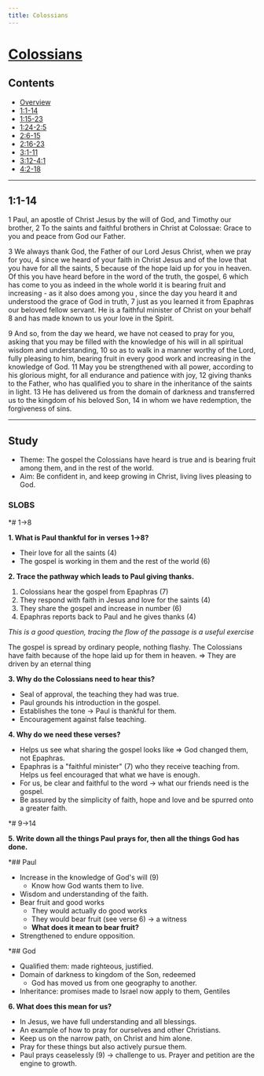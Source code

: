 ```yaml
---
title: Colossians
---
```

# [Colossians](Colossians.md)

## Contents
* [Overview](README.md)
* [1:1-14](ch1v1-14.md)
* [1:15-23](ch1v15-23.md)
* [1:24-2:5](ch1v24-ch2v5.md)
* [2:6-15](ch2v6-15.md)
* [2:16-23](ch2v16-23.md)
* [3:1-11](ch3v1-11.md)
* [3:12-4:1](ch3v12-ch4v1.md)
* [4:2-18](ch4v2-18.md)

-----

## 1:1-14
1   Paul, an apostle of Christ Jesus by the will of God, and Timothy our
brother, 2   To the saints and faithful brothers in Christ at Colossae: Grace
to you and peace from God our Father.

3   We always thank God, the Father of our Lord Jesus Christ, when we pray for
you, 4   since we heard of your faith in Christ Jesus and of the love that you
have for all the saints, 5   because of the hope laid up for you in heaven. Of
this you have heard before in the word of the truth, the gospel, 6   which has
come to you as indeed in the whole world it is bearing fruit and increasing -
as it also does among you , since the day you heard it and understood the grace
of God in truth, 7   just as you learned it from Epaphras our beloved fellow
servant. He is a faithful minister of Christ on your behalf 8   and has made
known to us your love in the Spirit.

9   And so, from the day we heard, we have not ceased to pray for you, asking
that you may be filled with the knowledge of his will in all spiritual wisdom
and understanding, 10  so as to walk in a manner worthy of the Lord, fully
pleasing to him, bearing fruit in every good work and increasing in the
knowledge of God.  11  May you be strengthened with all power, according to his
glorious might, for all endurance and patience with joy, 12  giving thanks to
the Father, who has qualified you to share in the inheritance of the saints in
light.  13  He has delivered us from the domain of darkness and transferred us
to the kingdom of his beloved Son, 14  in whom we have redemption, the
forgiveness of sins.

-----

## Study

* Theme: The gospel the Colossians have heard is true and is bearing fruit
  among them, and in the rest of the world.
* Aim: Be confident in, and keep growing in Christ, living lives pleasing to
  God.

### SLOBS
*# 1->8

**1. What is Paul thankful for in verses 1->8?**

* Their love for all the saints (4)
* The gospel is working in them and the rest of the world (6)


**2. Trace the pathway which leads to Paul giving thanks.**

1. Colossians hear the gospel from Epaphras (7)
2. They respond with faith in Jesus and love for the saints (4)
3. They share the gospel and increase in number (6)
4. Epaphras reports back to Paul and he gives thanks (4)

*This is a good question, tracing the flow of the passage is a useful exercise*

The gospel is spread by ordinary people, nothing flashy.
The Colossians have faith because of the hope laid up for them in heaven. =>
They are driven by an eternal thing


**3. Why do the Colossians need to hear this?**

* Seal of approval, the teaching they had was true.
* Paul grounds his introduction in the gospel.
* Establishes the tone -> Paul is thankful for them.
* Encouragement against false teaching.


**4. Why do we need these verses?**

* Helps us see what sharing the gospel looks like => God changed them, not Epaphras.
* Epaphras is a "faithful minister" (7) who they receive teaching from. Helps
  us feel encouraged that what we have is enough.
* For us, be clear and faithful to the word -> what our friends need is the gospel.
* Be assured by the simplicity of faith, hope and love and be spurred onto a greater faith.

*# 9->14

**5. Write down all the things Paul prays for, then all the things God has done.**

*## Paul
* Increase in the knowledge of God's will (9)
    * Know how God wants them to live.
* Wisdom and understanding of the faith.
* Bear fruit and good works
    * They would actually do good works
    * They would bear fruit (see verse 6) -> a witness
    * **What does it mean to bear fruit?**
* Strengthened to endure opposition.

*## God
* Qualified them: made righteous, justified.
* Domain of darkness to kingdom of the Son, redeemed
    * God has moved us from one geography to another.
* Inheritance: promises made to Israel now apply to them, Gentiles


**6. What does this mean for us?**

* In Jesus, we have full understanding and all blessings.
* An example of how to pray for ourselves and other Christians.
* Keep us on the narrow path, on Christ and him alone.
* Pray for these things but also actively pursue them.
* Paul prays ceaselessly (9) -> challenge to us. Prayer and petition are the
  engine to growth.
